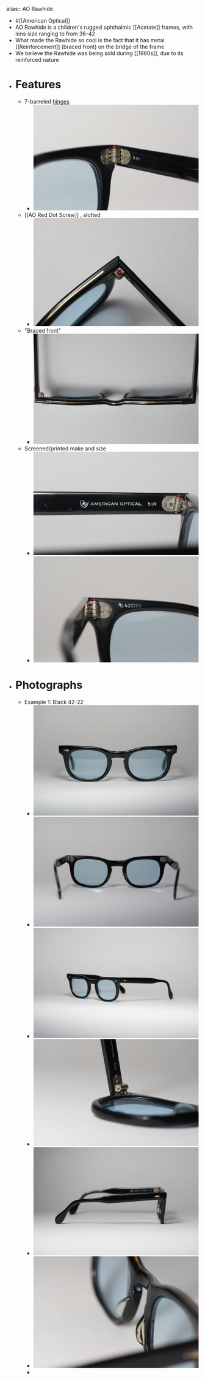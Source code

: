 alias:: AO Rawhide

- #[[American Optical]]
- AO Rawhide is a children's rugged ophthalmic [[Acetate]] frames, with lens size ranging to from 36-42
- What made the Rawhide so cool is the fact that it has metal [[Reinforcement]] (braced front) on the bridge of the frame
- We believe the Rawhide was being sold during [[1960s]], due to its reinforced nature
- # Features
	- 7-barreled [hinges]([[Hinge]])
		- ![rawhide-08.jpg](../assets/rawhide-08_1743882216012_0.jpg)
	- [[AO Red Dot Screw]] , slotted
		- ![rawhide-04.jpg](../assets/rawhide-04_1743882151805_0.jpg)
	- "Braced front"
		- ![rawhide-03.jpg](../assets/rawhide-03_1743882230632_0.jpg)
	- Screened/printed make and size
		- ![rawhide-09.jpg](../assets/rawhide-09_1743882290420_0.jpg)
		- ![rawhide-10.jpg](../assets/rawhide-10_1743882407148_0.jpg)
- # Photographs
	- Example 1: Black 42-22
		- ![rawhide-12.jpg](../assets/rawhide-12_1743882449644_0.jpg)
		- ![rawhide-11.jpg](../assets/rawhide-11_1743882459855_0.jpg)
		- ![rawhide-01.jpg](../assets/rawhide-01_1743882352068_0.jpg)
		- ![rawhide-02.jpg](../assets/rawhide-02_1743882357973_0.jpg)
		- ![rawhide-05.jpg](../assets/rawhide-05_1743882363699_0.jpg)
		- ![rawhide-07.jpg](../assets/rawhide-07_1743882372868_0.jpg)
		-